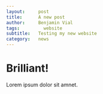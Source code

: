 ```yaml
---
layout:     post
title:      A new post
author:     Benjamin Vial
tags: 		  website
subtitle:  	Testing my new website
category:   news
---
```



# Brilliant!

Lorem ipsum dolor sit amnet.

 
